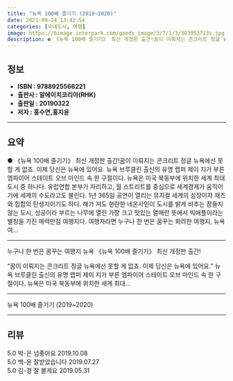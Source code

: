 ```yaml
---
title: "뉴욕 100배 즐기기 (2019~2020)"
date: 2021-09-24 13:42:54
categories: [국내도서, 여행]
image: https://bimage.interpark.com/goods_image/3/7/1/3/303953713s.jpg
description: ● 《뉴욕 100배 즐기기》 최신 개정판 출간!꿈이 이뤄지는 콘크리트 정글 뉴욕에선 못할 게 없죠. 이제 당신은 뉴욕에 있어요. 뉴욕 브루클린 출신의 유명 랩퍼 제이 지가 부른 엠파이어 스테이트 오브 마인드 속 한 구절이다. 뉴욕은 미국 북동부에 위치한 세계 최대 도시 중 하나다. 유
---
```


## **정보**

- **ISBN : 9788925566221**
- **출판사 : 알에이치코리아(RHK)**
- **출판일 : 20190322**
- **저자 : 홍수연,홍지윤**

------



## **요약**

●  《뉴욕 100배 즐기기》 최신 개정판 출간!꿈이 이뤄지는 콘크리트 정글 뉴욕에선 못할 게 없죠. 이제 당신은 뉴욕에 있어요. 뉴욕 브루클린 출신의 유명 랩퍼 제이 지가 부른 엠파이어 스테이트 오브 마인드 속 한 구절이다. 뉴욕은 미국 북동부에 위치한 세계 최대 도시 중 하나다. 유럽연합 본부가 자리하고, 월 스트리트를 중심으로 세계경제가 움직이기에 세계의 수도라고도 불린다. 1년 365일 공연이 열리는 뮤지컬 세계의 심장이자 재즈와 힙합의 탄생지이기도 하다. 해가 져도 현란한 네온사인이 도시를 밝게 비추는 잠들지 않는 도시, 성공이라 부르는 나무에 열린 가장 크고 맛있는 열매란 뜻에서 빅애플이라는 별칭을 가진 매력만점 여행지다. 여행자라면 누구나 한 번은 꿈꾸는 화려한 여행지, 뉴욕 여...

------

누구나 한 번은 꿈꾸는 여행지 뉴욕
《뉴욕 100배 즐기기》 최신 개정판 출간!

“꿈이 이뤄지는 콘크리트 정글 뉴욕에선 못할 게 없죠. 이제 당신은 뉴욕에 있어요.” 뉴욕 브루클린 출신의 유명 랩퍼 제이 지가 부른 엠파이어 스테이트 오브 마인드 속 한 구절이다. 뉴욕은 미국 북동부에 위치한 세계 최대... 

------


뉴욕 100배 즐기기 (2019~2020) 

------


## **리뷰** 

5.0 박-은 넘좋아요 2019.10.08 <br/>5.0 백-윤 잘받았습니다  2019.07.27 <br/>5.0 김-경 잘 볼게요 2019.05.31 <br/>